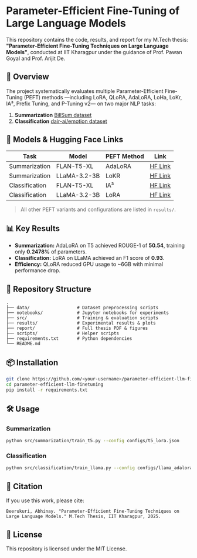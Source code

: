 # Parameter-Efficient Fine-Tuning of Large Language Models

This repository contains the code, results, and report for my M.Tech thesis:
**"Parameter-Efficient Fine-Tuning Techniques on Large Language Models"**,
conducted at IIT Kharagpur under the guidance of Prof. Pawan Goyal and Prof. Arijit De.

## 📄 Overview
The project systematically evaluates multiple Parameter-Efficient Fine-Tuning (PEFT) methods
—including LoRA, QLoRA, AdaLoRA, LoHa, LoKr, IA³, Prefix Tuning, and P-Tuning v2—
on two major NLP tasks:
1. **Summarization** [BillSum dataset](https://huggingface.co/datasets/Abhinay123/billsum-summarization-filtered3)
2. **Classification** [dair-ai/emotion dataset](https://huggingface.co/datasets/dair-ai/emotion)

## 🚀 Models & Hugging Face Links
| Task            | Model               | PEFT Method | Link |
|-----------------|--------------------|-------------|------|
| Summarization   | FLAN-T5-XL          | AdaLoRA     | [HF Link](https://huggingface.co/...) |
| Summarization   | LLaMA-3.2-3B        | LoKR        | [HF Link](https://huggingface.co/...) |
| Classification  | FLAN-T5-XL          | IA³         | [HF Link](https://huggingface.co/...) |
| Classification  | LLaMA-3.2-3B        | LoRA        | [HF Link](https://huggingface.co/...) |

> All other PEFT variants and configurations are listed in `results/`.

## 📊 Key Results
- **Summarization:** AdaLoRA on T5 achieved ROUGE-1 of **50.54**, training only **0.2478%** of parameters.
- **Classification:** LoRA on LLaMA achieved an F1 score of **0.93**.
- **Efficiency:** QLoRA reduced GPU usage to ~6GB with minimal performance drop.

## 📂 Repository Structure
```
.
├── data/                  # Dataset preprocessing scripts
├── notebooks/             # Jupyter notebooks for experiments
├── src/                   # Training & evaluation scripts
├── results/               # Experimental results & plots
├── report/                # Full thesis PDF & figures
├── scripts/               # Helper scripts
├── requirements.txt       # Python dependencies
└── README.md
```

## 📦 Installation
```bash
git clone https://github.com/<your-username>/parameter-efficient-llm-finetuning.git
cd parameter-efficient-llm-finetuning
pip install -r requirements.txt
```

## 🛠 Usage
### Summarization
```bash
python src/summarization/train_t5.py --config configs/t5_lora.json
```

### Classification
```bash
python src/classification/train_llama.py --config configs/llama_adalora.json
```

## 📑 Citation
If you use this work, please cite:
```
Beerukuri, Abhinay. "Parameter-Efficient Fine-Tuning Techniques on Large Language Models." M.Tech Thesis, IIT Kharagpur, 2025.
```

## 📜 License
This repository is licensed under the MIT License.
